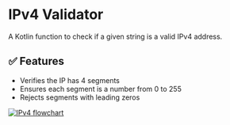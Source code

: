 # IPv4 Validator

A Kotlin function to check if a given string is a valid IPv4 address.

## ✅ Features
- Verifies the IP has 4 segments
- Ensures each segment is a number from 0 to 255
- Rejects segments with leading zeros

[![IPv4 flowchart](https://github.com/user-attachments/assets/1e7de3cb-0a9c-4656-b7cd-a51231883ec6)](https://drive.google.com/file/d/1M7FaEM0OukgqeNeXssn41-9vctr2fkj9/view?usp=drive_link)
